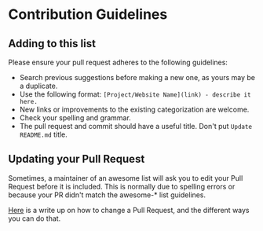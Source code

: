 # Contribution Guidelines

## Adding to this list

Please ensure your pull request adheres to the following guidelines:

- Search previous suggestions before making a new one, as yours may be a duplicate.
- Use the following format: `[Project/Website Name](link) - describe it here.`
- New links or improvements to the existing categorization are welcome.
- Check your spelling and grammar.
- The pull request and commit should have a useful title. Don't put `Update README.md` title.

## Updating your Pull Request

Sometimes, a maintainer of an awesome list will ask you to edit your Pull Request before it is included. This is normally due to spelling errors or because your PR didn't match the awesome-* list guidelines.

[Here](https://github.com/RichardLitt/docs/blob/master/amending-a-commit-guide.md) is a write up on how to change a Pull Request, and the different ways you can do that.
